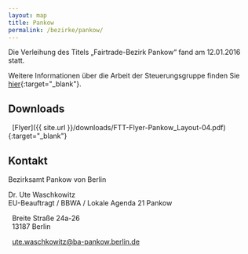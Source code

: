 ```yaml
---
layout: map
title: Pankow
permalink: /bezirke/pankow/
---
```


Die Verleihung des Titels „Fairtrade-Bezirk Pankow“ fand am 12.01.2016 statt.

Weitere Informationen über die Arbeit der Steuerungsgruppe finden Sie [hier](http://www.fairhandlung-pankow.de){:target="_blank"}.

## Downloads
<i class='fa fa-download fa-fw'></i>&nbsp;&nbsp;[Flyer]({{ site.url }}/downloads/FTT-Flyer-Pankow_Layout-04.pdf){:target="_blank"}

## Kontakt
Bezirksamt Pankow von Berlin

Dr. Ute Waschkowitz  
EU-Beauftragt / BBWA / Lokale Agenda 21 Pankow

<i class='fa fa-map-marker fa-fw'></i>&nbsp;&nbsp;Breite Straße 24a-26    
<i class='fa fa-fw'></i>&nbsp;&nbsp;13187 Berlin

<i class='fa fa-envelope fa-fw'></i>&nbsp;&nbsp;[ute.waschkowitz@ba-pankow.berlin.de](mailto:ute.waschkowitz@ba-pankow.berlin.de)
